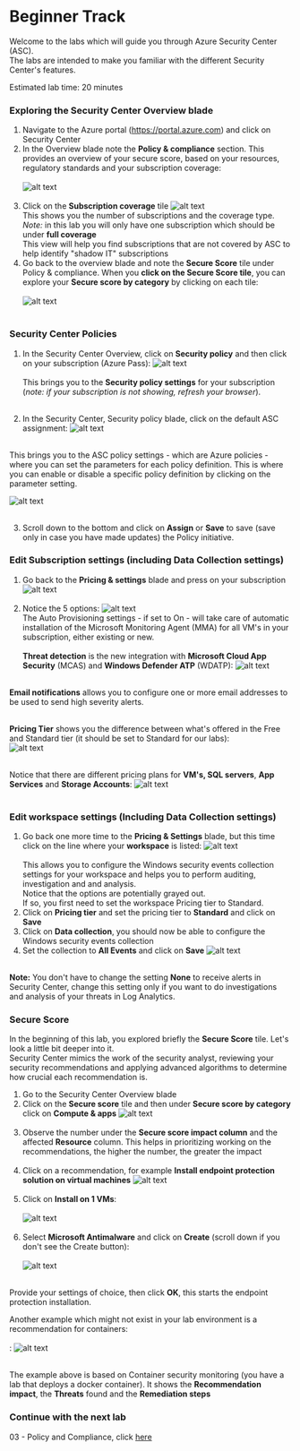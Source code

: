 # Beginner Track
Welcome to the labs which will guide you through Azure Security Center (ASC). <br>
The labs are intended to make you familiar with the different Security Center's features. <br>

Estimated lab time: 20 minutes
### Exploring the Security Center Overview blade
1. Navigate to the Azure portal (https://portal.azure.com) and click on Security Center
2. In the Overview blade note the **Policy & compliance** section. This provides an overview of your secure score, based on your resources, regulatory standards and your subscription coverage: <br><br>
   ![alt text](https://raw.githubusercontent.com/yaniv-shasha/Azure-Security-Center-1/master/Labs/02%20-%20Beginner%20Track/Screenshots/policy_compliancy_tile.png
)<br><br>
3. Click on the **Subscription coverage** tile
   ![alt text](https://raw.githubusercontent.com/yaniv-shasha/Azure-Security-Center-1/master/Labs/02%20-%20Beginner%20Track/Screenshots/subscription_coverage.png
)<br>
This shows you the number of subscriptions and the coverage type.<br>
*Note:* in this lab you will only have one subscription which should be under **full coverage** <br>
   This view will help you find subscriptions that are not covered by ASC to help identify "shadow IT" subscriptions <br>
4. Go back to the overview blade and note the **Secure Score** tile under Policy & compliance. When you **click on the Secure Score tile**, you can explore your **Secure score by category** by clicking on each tile:<br><br>
![alt text](https://raw.githubusercontent.com/yaniv-shasha/Azure-Security-Center-1/master/Labs/02%20-%20Beginner%20Track/Screenshots/secure_score_dashboard.png
)<br><br>

### Security Center Policies
1. In the Security Center Overview, click on **Security policy** and then click on your subscription (Azure Pass):
![alt text](https://raw.githubusercontent.com/yaniv-shasha/Azure-Security-Center-1/master/Labs/02%20-%20Beginner%20Track/Screenshots/policy_setting1.png
)<br><br>
This brings you to the **Security policy settings** for your subscription (*note: if your subscription is not showing, refresh your browser*). <br> <br>


2. In the Security Center, Security policy blade, click on the default ASC assignment:
![alt text](https://raw.githubusercontent.com/yaniv-shasha/Azure-Security-Center-1/master/Labs/02%20-%20Beginner%20Track/Screenshots/AzPolicyAssignment.png
)<br><br>


This brings you to the ASC policy settings - which are Azure policies - where you can set the parameters for each policy definition. This is where you can enable or disable a specific policy definition by clicking on the parameter setting.
 

![alt text](https://raw.githubusercontent.com/yaniv-shasha/Azure-Security-Center-1/master/Labs/02%20-%20Beginner%20Track/Screenshots/policy_settings_parameters.png
)<br><br>

3. Scroll down to the bottom and click on **Assign** or **Save** to save (save only in case you have made updates) the Policy initiative.

### Edit Subscription settings (including Data Collection settings)
1. Go back to the **Pricing & settings** blade and press on your subscription 
![alt text](https://raw.githubusercontent.com/yaniv-shasha/Azure-Security-Center-1/master/Labs/02%20-%20Beginner%20Track/Screenshots/pricing%20and%20settings.PNG
)<br><br>
2. Notice the 5 options:
![alt text](https://raw.githubusercontent.com/yaniv-shasha/Azure-Security-Center-1/master/Labs/02%20-%20Beginner%20Track/Screenshots/datacollection01.PNG
)<br>
The Auto Provisioning settings - if set to On - will take care of automatic installation of the Microsoft Monitoring Agent (MMA) for all VM's in your subscription, either existing or new.<br><br>
**Threat detection** is the new integration with **Microsoft Cloud App Security** (MCAS) and **Windows Defender ATP** (WDATP):
![alt text](https://raw.githubusercontent.com/yaniv-shasha/Azure-Security-Center-1/master/Labs/02%20-%20Beginner%20Track/Screenshots/threadprotection.PNG
)<br><br>

**Email notifications** allows you to configure one or more email addresses to be used to send high severity alerts.<br><br>

**Pricing Tier** shows you the difference between what's offered in the Free and Standard tier (it should be set to Standard for our labs):<br>
![alt text](https://raw.githubusercontent.com/yaniv-shasha/Azure-Security-Center-1/master/Labs/02%20-%20Beginner%20Track/Screenshots/pricingtier.PNG
)<br><br>

Notice that there are different pricing plans for **VM's, SQL servers**, **App Services** and **Storage Accounts**:
![alt text](https://raw.githubusercontent.com/yaniv-shasha/Azure-Security-Center-1/master/Labs/02%20-%20Beginner%20Track/Screenshots/policy_setting6.png
)<br><br>

### Edit workspace settings (Including Data Collection settings)
1. Go back one more time to the **Pricing & Settings** blade, but this time click on the line where your **workspace** is listed:
![alt text](https://raw.githubusercontent.com/yaniv-shasha/Azure-Security-Center-1/master/Labs/02%20-%20Beginner%20Track/Screenshots/workspacepricing01.PNG
)<br><br>
This allows you to configure the Windows security events collection settings for your workspace and helps you to perform auditing, investigation and and analysis.<br>
Notice that the options are potentially grayed out.<br>
If so, you first need to set the workspace Pricing tier to Standard.
2. Click on **Pricing tier** and set the pricing tier to **Standard** and click on **Save**
3. Click on **Data collection**, you should now be able to configure the Windows security events collection
4. Set the collection to **All Events** and click on **Save**
![alt text](https://raw.githubusercontent.com/yaniv-shasha/Azure-Security-Center-1/master/Labs/02%20-%20Beginner%20Track/Screenshots/policy_setting8.png
)<br><br>

**Note:**
You don't have to change the setting **None** to receive alerts in Security Center, change this setting only if you want to do investigations and analysis of your threats in Log Analytics.

### Secure Score
In the beginning of this lab, you explored briefly the **Secure Score** tile. Let's look a little bit deeper into it. <br>
Security Center mimics the work of the security analyst, reviewing your security recommendations and applying advanced algorithms to determine how crucial each recommendation is.

1. Go to the Security Center Overview blade
2. Click on the **Secure score** tile and then under **Secure score by category** click on **Compute & apps**
![alt text](https://raw.githubusercontent.com/yaniv-shasha/Azure-Security-Center-1/master/Labs/02%20-%20Beginner%20Track/Screenshots/secure_score_dashboard.png
)<br><br>
3. Observe the number under the **Secure score impact column** and the affected **Resource** column. This helps in prioritizing working on the recommendations, the higher the number, the greater the impact <br><br>
4. Click on a recommendation, for example **Install endpoint protection solution on virtual machines**
![alt text](https://raw.githubusercontent.com/yaniv-shasha/Azure-Security-Center-1/master/Labs/02%20-%20Beginner%20Track/Screenshots/install_endpoint_protection1.png
)<br><br>
5. Click on **Install on 1 VMs**:<br><br>
![alt text](https://raw.githubusercontent.com/yaniv-shasha/Azure-Security-Center-1/master/Labs/02%20-%20Beginner%20Track/Screenshots/install_endpoint_protection2.png
)<br><br>
6. Select **Microsoft Antimalware** and click on **Create** (scroll down if you don't see the Create button):<br><br>
![alt text](https://raw.githubusercontent.com/yaniv-shasha/Azure-Security-Center-1/master/Labs/02%20-%20Beginner%20Track/Screenshots/install_endpoint_protection3.png
)<br><br>

Provide your settings of choice, then click **OK**, this starts the endpoint protection installation.

Another example which might not exist in your lab environment is a recommendation for containers:<br><br>:
![alt text](https://raw.githubusercontent.com/yaniv-shasha/Azure-Security-Center-1/master/Labs/02%20-%20Beginner%20Track/Screenshots/secure_score3.png
)<br><br>

The example above is based on Container security monitoring (you have a lab that deploys a docker container). It shows the **Recommendation impact**, the **Threats** found and the **Remediation steps**

### Continue with the next lab
03 - Policy and Compliance, click <a href="https://github.com/yaniv-shasha/Azure-Security-Center-1/tree/master/Labs/03%20-%20Policy%20and%20Compliance" target="_blank">here</a>
